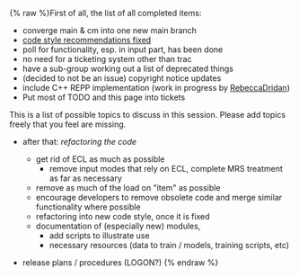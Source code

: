 {% raw %}First of all, the list of all completed items:

- converge main & cm into one new main branch
- [code style recommendations
fixed](http://pet.opendfki.de/wiki/Programming%20Style%20Guide)
- poll for functionality, esp. in input part, has been done
- no need for a ticketing system other than trac
- have a sub-group working out a list of deprecated things
- (decided to not be an issue) copyright notice updates
- include C++ REPP implementation (work in progress by
[RebeccaDridan](https://blog.inductorsoftware.com/docsproto/summits/RebeccaDridan))
- Put most of TODO and this page into tickets

This is a list of possible topics to discuss in this session. Please add
topics freely that you feel are missing.

- after that: *refactoring the code*
  
  - get rid of ECL as much as possible
    - remove input modes that rely on ECL, complete MRS treatment
as far as necessary
  - remove as much of the load on "item" as possible
  - encourage developers to remove obsolete code and merge similar
functionality where possible
  - refactoring into new code style, once it is fixed
  - documentation of (especially new) modules,
    - add scripts to illustrate use
    - necessary resources (data to train / models, training
scripts, etc)
- release plans / procedures (LOGON?)
<update date omitted for speed>{% endraw %}